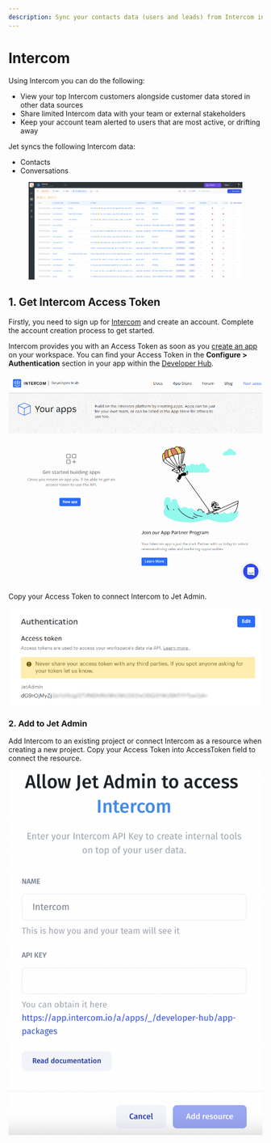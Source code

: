 ```yaml
---
description: Sync your contacts data (users and leads) from Intercom into your Jet app.
---
```


# Intercom

Using Intercom you can do the following:

* View your top Intercom customers alongside customer data stored in other data sources
* Share limited Intercom data with your team or external stakeholders
* Keep your account team alerted to users that are most active, or drifting away

Jet syncs the following Intercom data:

* Contacts
* Conversations

<figure><img src="../../.gitbook/assets/image (13) (2).png" alt=""><figcaption></figcaption></figure>

## 1. Get Intercom Access Token

Firstly, you need to sign up for [Intercom](https://www.intercom.com/) and create an account. Complete the account creation process to get started.

Intercom provides you with an Access Token as soon as you [create an app](https://app.intercom.com/a/developer-signup) on your workspace. You can find your Access Token in the **Configure > Authentication** section in your app within the [Developer Hub](https://app.intercom.io/a/apps/\_/developer-hub/app-packages).

![](<../../.gitbook/assets/GIF (130).gif>)

Copy your Access Token to connect Intercom to Jet Admin.

![](<../../.gitbook/assets/image (584).png>)

### 2. Add to Jet Admin

Add Intercom to an existing project or connect Intercom as a resource when creating a new project. Copy your Access Token into AccessToken field to connect the resource.&#x20;

![](<../../.gitbook/assets/image (833).png>)
